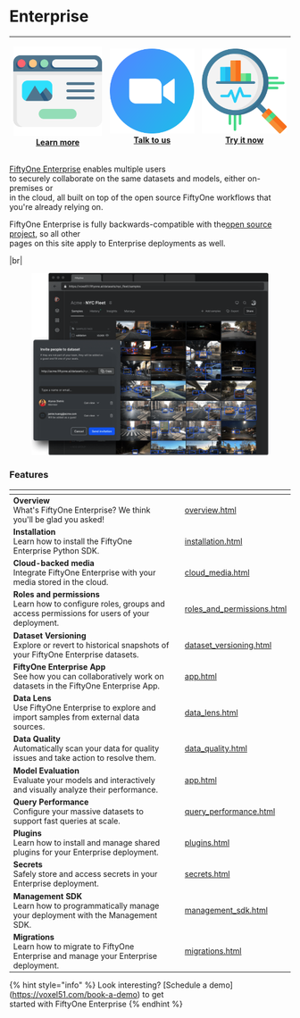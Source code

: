 # Enterprise



| <p><a href="https://voxel51.com/enterprise"><img src="../_static/images/icons/browser-512px.png" alt="" data-size="line"><br>  Learn more</a></p> | <p><a href="https://voxel51.com/book-a-demo/"><img src="../_static/images/icons/zoom-512px.png" alt="" data-size="line"><br>  Talk to us</a></p> | <p><a href="https://try.fiftyone.ai"><img src="../_static/images/icons/statistics-512px.png" alt="" data-size="line"><br>  Try it now</a></p> |
| ------------------------------------------------------------------------------------------------------------------------------------------------- | ------------------------------------------------------------------------------------------------------------------------------------------------ | --------------------------------------------------------------------------------------------------------------------------------------------- |

[FiftyOne Enterprise](https://voxel51.com/enterprise/) enables multiple users\
to securely collaborate on the same datasets and models, either on-premises or\
in the cloud, all built on top of the open source FiftyOne workflows that\
you're already relying on.

FiftyOne Enterprise is fully backwards-compatible with the[open source project](https://github.com/voxel51/fiftyone), so all other\
pages on this site apply to Enterprise deployments as well.

|br|

<figure><img src="../images/enterprise/hero.png" alt="enterprise-hero"><figcaption></figcaption></figure>

### Features

<table data-view="cards"><thead><tr><th></th><th data-hidden data-card-cover data-type="files"></th><th data-hidden data-card-target data-type="content-ref"></th></tr></thead><tbody><tr><td><strong>Overview</strong><br>What's FiftyOne Enterprise? We think you'll be glad you asked!<br></td><td></td><td><a href="../Enterprise/overview.html">overview.html</a></td></tr><tr><td><strong>Installation</strong><br>Learn how to install the FiftyOne Enterprise Python SDK.<br></td><td></td><td><a href="../Enterprise/installation.html">installation.html</a></td></tr><tr><td><strong>Cloud-backed media</strong><br>Integrate FiftyOne Enterprise with your media stored in the cloud.<br></td><td></td><td><a href="../Enterprise/cloud_media.html">cloud_media.html</a></td></tr><tr><td><strong>Roles and permissions</strong><br>Learn how to configure roles, groups and access permissions for users of your deployment.<br></td><td></td><td><a href="../Enterprise/roles_and_permissions.html">roles_and_permissions.html</a></td></tr><tr><td><strong>Dataset Versioning</strong><br>Explore or revert to historical snapshots of your FiftyOne Enterprise datasets.<br></td><td></td><td><a href="../Enterprise/dataset_versioning.html">dataset_versioning.html</a></td></tr><tr><td><strong>FiftyOne Enterprise App</strong><br>See how you can collaboratively work on datasets in the FiftyOne Enterprise App.<br></td><td></td><td><a href="../Enterprise/app.html">app.html</a></td></tr><tr><td><strong>Data Lens</strong><br>Use FiftyOne Enterprise to explore and import samples from external data sources.<br></td><td></td><td><a href="../Enterprise/data_lens.html">data_lens.html</a></td></tr><tr><td><strong>Data Quality</strong><br>Automatically scan your data for quality issues and take action to resolve them.<br></td><td></td><td><a href="../Enterprise/data_quality.html">data_quality.html</a></td></tr><tr><td><strong>Model Evaluation</strong><br>Evaluate your models and interactively and visually analyze their performance.<br></td><td></td><td><a href="../user_guide/app.html#app-model-evaluation-panel">app.html</a></td></tr><tr><td><strong>Query Performance</strong><br>Configure your massive datasets to support fast queries at scale.<br></td><td></td><td><a href="../Enterprise/query_performance.html">query_performance.html</a></td></tr><tr><td><strong>Plugins</strong><br>Learn how to install and manage shared plugins for your Enterprise deployment.<br></td><td></td><td><a href="../Enterprise/plugins.html">plugins.html</a></td></tr><tr><td><strong>Secrets</strong><br>Safely store and access secrets in your Enterprise deployment.<br></td><td></td><td><a href="../Enterprise/secrets.html">secrets.html</a></td></tr><tr><td><strong>Management SDK</strong><br>Learn how to programmatically manage your deployment with the Management SDK.<br></td><td></td><td><a href="../Enterprise/management_sdk.html">management_sdk.html</a></td></tr><tr><td><strong>Migrations</strong><br>Learn how to migrate to FiftyOne Enterprise and manage your Enterprise deployment.<br></td><td></td><td><a href="../Enterprise/migrations.html">migrations.html</a></td></tr></tbody></table>

{% hint style="info" %}
Look interesting? \[Schedule a demo]\(https://voxel51.com/book-a-demo) to get\
started with FiftyOne Enterprise
{% endhint %}



###

